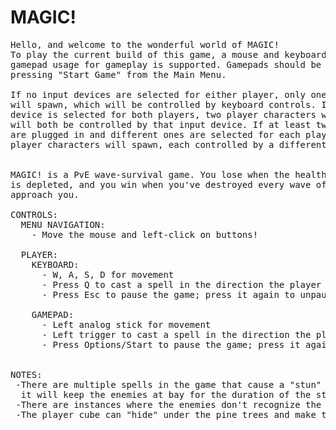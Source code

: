 # MAGIC!
<pre>
Hello, and welcome to the wonderful world of MAGIC!
To play the current build of this game, a mouse and keyboard are required, but
gamepad usage for gameplay is supported. Gamepads should be plugged in before
pressing "Start Game" from the Main Menu.

If no input devices are selected for either player, only one player character
will spawn, which will be controlled by keyboard controls. If the same input
device is selected for both players, two player characters will spawn, and
will both be controlled by that input device. If at least two input devices
are plugged in and different ones are selected for each player, then two
player characters will spawn, each controlled by a different input device.


MAGIC! is a PvE wave-survival game. You lose when the health of both player characters
is depleted, and you win when you've destroyed every wave of enemies that dares to
approach you.

CONTROLS:
  MENU NAVIGATION:
    - Move the mouse and left-click on buttons!
    
  PLAYER:
    KEYBOARD:
      - W, A, S, D for movement
      - Press Q to cast a spell in the direction the player is facing
      - Press Esc to pause the game; press it again to unpause the game.
      
    GAMEPAD:
      - Left analog stick for movement
      - Left trigger to cast a spell in the direction the player is facing
      - Press Options/Start to pause the game; press it again to unpause the game.
    
	
NOTES:
 -There are multiple spells in the game that cause a "stun" debuff for enemies hit, which means that
  it will keep the enemies at bay for the duration of the stun.
 -There are instances where the enemies don't recognize the wall/borders.
 -The player cube can "hide" under the pine trees and make the enemies unable to reach them.
  
</pre>
